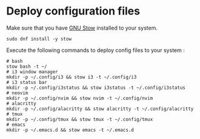 # Deploy configuration files

Make sure that you have [GNU Stow](https://www.gnu.org/software/stow/) installed to your system.

```shell
sudo dnf install -y stow
```

Execute the following commands to deploy config files to your system :

```shell
# bash 
stow bash -t ~/
# i3 window manager
mkdir -p ~/.config/i3 && stow i3 -t ~/.config/i3
# i3 status bar
mkdir -p ~/.config/i3status && stow i3status -t ~/.config/i3status
# neovim
mkdir -p ~/.config/nvim && stow nvim -t ~/.config/nvim
# alacritty
mkdir -p ~/.config/alacritty && stow alacritty -t ~/.config/alacritty
# tmux
mkdir -p ~/.config/tmux && stow tmux -t ~/.config/tmux
# emacs
mkdir -p ~/.emacs.d && stow emacs -t ~/.emacs.d
```

